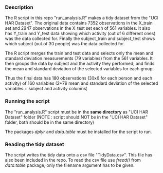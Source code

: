 ### Description

The R script in this repo "run_analysis.R" makes a tidy dataset from the "UCI HAR Dataset". The original data contains 7352 observations in the X_train set and 2947 observations in the X_test set each of 561 variables. It also has Y_train and Y_test data showing which activity (out of 6 different ones) was the data collected for. Finally the subject_train and subject_test shows which subject (out of 30 people) was the data collected for.  

The R script merges the train and test data and selects only the mean and standard deviation measurements (79 variables) from the 561 variables. It then groups the data by subject and the activity they performed, and finds the mean and standard deviation of the selected variables for each group.  

Thus the final data has 180 observations (30x6 for each person and each activity) of 160 variables (2*79 mean and standard deviation of the selected variables + subject and activity columns)

### Running the script

The "run_analysis.R" script must be in the **same directory** as "UCI HAR Dataset" folder (NOTE : script should NOT be in the "UCI HAR Dataset" folder, both should be in the same directory)  

The packages *dplyr* and *data.table* must be installed for the script to run.

### Reading the tidy dataset

The script writes the tidy data onto a csv file "TidyData.csv". This file has also been included in the repo. To read the csv file use *fread()* from *data.table* package, only the filename argument has to be given.
